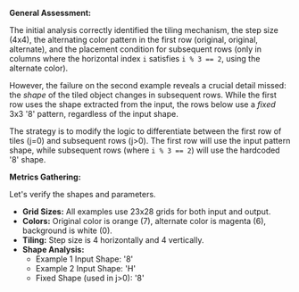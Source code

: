**General Assessment:**

The initial analysis correctly identified the tiling mechanism, the step size (4x4), the alternating color pattern in the first row (original, original, alternate), and the placement condition for subsequent rows (only in columns where the horizontal index `i` satisfies `i % 3 == 2`, using the alternate color).

However, the failure on the second example reveals a crucial detail missed: the *shape* of the tiled object changes in subsequent rows. While the first row uses the shape extracted from the input, the rows below use a *fixed* 3x3 '8' pattern, regardless of the input shape.

The strategy is to modify the logic to differentiate between the first row of tiles (j=0) and subsequent rows (j>0). The first row will use the input pattern shape, while subsequent rows (where `i % 3 == 2`) will use the hardcoded '8' shape.

**Metrics Gathering:**

Let's verify the shapes and parameters.

*   **Grid Sizes:** All examples use 23x28 grids for both input and output.
*   **Colors:** Original color is orange (7), alternate color is magenta (6), background is white (0).
*   **Tiling:** Step size is 4 horizontally and 4 vertically.
*   **Shape Analysis:**
    *   Example 1 Input Shape: '8'
    *   Example 2 Input Shape: 'H'
    *   Fixed Shape (used in j>0): '8'

